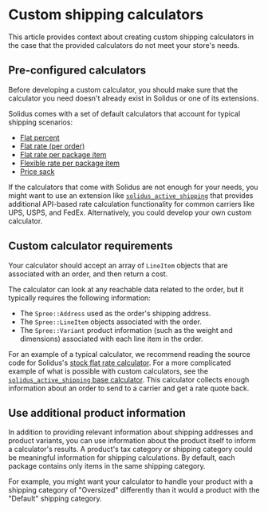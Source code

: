 # Custom shipping calculators 

This article provides context about creating custom shipping calculators in the
case that the provided calculators do not meet your store's needs.

## Pre-configured calculators

Before developing a custom calculator, you should make sure that the calculator
you need doesn't already exist in Solidus or one of its extensions.

Solidus comes with a set of default calculators that account for typical
shipping scenarios:

- [Flat percent](https://github.com/solidusio/solidus/blob/master/core/app/models/spree/calculator/shipping/flat_percent_item_total.rb)
- [Flat rate (per order)](https://github.com/solidusio/solidus/blob/master/core/app/models/spree/calculator/shipping/flat_rate.rb)
- [Flat rate per package item](https://github.com/solidusio/solidus/blob/master/core/app/models/spree/calculator/shipping/per_item.rb)
- [Flexible rate per package item](https://github.com/solidusio/solidus/blob/master/core/app/models/spree/calculator/shipping/flexi_rate.rb)
- [Price sack](https://github.com/solidusio/solidus/blob/master/core/app/models/spree/calculator/shipping/price_sack.rb)

If the calculators that come with Solidus are not enough for your needs, you
might want to use an extension like
[`solidus_active_shipping`][solidus-active-shipping] that provides additional 
API-based rate calculation functionality for common carriers like UPS, USPS, and
FedEx. Alternatively, you could develop your own custom calculator. 

[solidus-active-shipping]: solidus-active-shipping-extension.md

## Custom calculator requirements

Your calculator should accept an array of `LineItem` objects that are associated
with an order, and then return a cost.

The calculator can look at any reachable data related to the order, but
it typically requires the following information:

- The `Spree::Address` used as the order's shipping address.
- The `Spree::LineItem` objects associated with the order.
- The `Spree::Variant` product information (such as the weight and dimensions)
  associated with each line item in the order.

For an example of a typical calculator, we recommend reading the source code for
Solidus's [stock flat rate calculator][flat-rate-source]. For a more complicated
example of what is possible with custom calculators, see the
[`solidus_active_shipping` base calculator][base-calculator-source]. This
calculator collects enough information about an order to send to a carrier and
get a rate quote back.

[flat-rate-source]: https://github.com/solidusio/solidus/blob/master/core/app/models/spree/calculator/shipping/flat_rate.rb
[base-calculator-source]: https://github.com/solidusio-contrib/solidus_active_shipping/blob/master/app/models/spree/calculator/shipping/active_shipping/base.rb

## Use additional product information

In addition to providing relevant information about shipping addresses and
product variants, you can use information about the product itself to inform a
calculator's results. A product's tax category or shipping category could be
meaningful information for shipping calculations. By default, each package
contains only items in the same shipping category. 

For example, you might want your calculator to handle your product with a
shipping category of "Oversized" differently than it would a product with the
"Default" shipping category.

<!-- TODO:
  Add an example code block or a link to some Solidus code that shows a
  calculator taking advantage of shipping categories and/or tax categories to
  produce a specific result. 
-->

